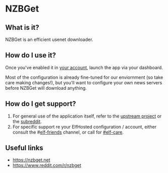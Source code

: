 # NZBGet

## What is it?

NZBGet is an efficient usenet downloader.

## How do I use it?

Once you've enabled it in [your account](https://elfhosted.com/tenant/apps/0), launch the app via your dashboard.

Most of the configuration is already fine-tuned for our enviornment (so take care making changes!), but you'll want to configure your own news servers before NZBGet will download anything.

## How do I get support?

1. For general use of the application itself, refer to the [upstream project](https://nzbget.net) or the [subreddit](https://www.reddit.com/r/nzbget).
2. For specific support re your ElfHosted configuration / account, either consult the #[elf-friends](https://discord.com/channels/396055506072109067/1118645576884572303) channel, or call for [#elf-care](https://discord.com/channels/396055506072109067/1119478614287712337).

## Useful links

* https://nzbget.net
* https://www.reddit.com/r/nzbget